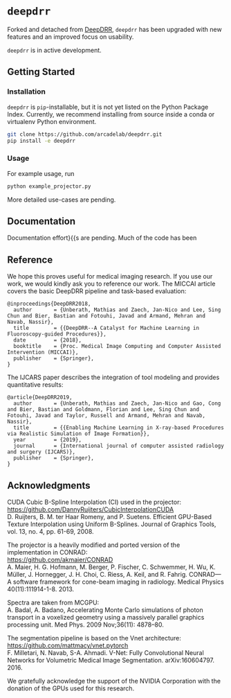 # `deepdrr`

Forked and detached from [DeepDRR](https://github.com/mathiasunberath/DeepDRR), `deepdrr` has been upgraded with new features and an improved focus on usability.

`deepdrr` is in active development.

## Getting Started
### Installation

`deepdrr` is `pip`-installable, but it is not yet listed on the Python Package Index. Currently, we recommend installing from source inside a conda or virtualenv Python environment.

```bash
git clone https://github.com/arcadelab/deepdrr.git
pip install -e deepdrr
```

### Usage

For example usage, run
```bash
python example_projector.py
```

More detailed use-cases are pending.

## Documentation

Documentation effort}{{s are pending. Much of the code has been 


## Reference

We hope this proves useful for medical imaging research. If you use our work, we would kindly ask you to reference our work. 
The MICCAI article covers the basic DeepDRR pipeline and task-based evaluation:
```
@inproceedings{DeepDRR2018,
  author       = {Unberath, Mathias and Zaech, Jan-Nico and Lee, Sing Chun and Bier, Bastian and Fotouhi, Javad and Armand, Mehran and Navab, Nassir},
  title        = {{DeepDRR--A Catalyst for Machine Learning in Fluoroscopy-guided Procedures}},
  date         = {2018},
  booktitle    = {Proc. Medical Image Computing and Computer Assisted Intervention (MICCAI)},
  publisher    = {Springer},
}
```
The IJCARS paper describes the integration of tool modeling and provides quantitative results:
```
@article{DeepDRR2019,
  author       = {Unberath, Mathias and Zaech, Jan-Nico and Gao, Cong and Bier, Bastian and Goldmann, Florian and Lee, Sing Chun and Fotouhi, Javad and Taylor, Russell and Armand, Mehran and Navab, Nassir},
  title        = {{Enabling Machine Learning in X-ray-based Procedures via Realistic Simulation of Image Formation}},
  year         = {2019},
  journal      = {International journal of computer assisted radiology and surgery (IJCARS)},
  publisher    = {Springer},
}
```

## Acknowledgments
CUDA Cubic B-Spline Interpolation (CI) used in the projector:  
https://github.com/DannyRuijters/CubicInterpolationCUDA  
D. Ruijters, B. M. ter Haar Romeny, and P. Suetens. Efficient GPU-Based Texture Interpolation using Uniform B-Splines. Journal of Graphics Tools, vol. 13, no. 4, pp. 61-69, 2008.  

The projector is a heavily modified and ported version of the implementation in CONRAD:  
https://github.com/akmaier/CONRAD  
A. Maier, H. G. Hofmann, M. Berger, P. Fischer, C. Schwemmer, H. Wu, K. Müller, J. Hornegger, J. H. Choi, C. Riess, A. Keil, and R. Fahrig. CONRAD—A software framework for cone-beam imaging in radiology. Medical Physics 40(11):111914-1-8. 2013.  

Spectra are taken from MCGPU:  
A. Badal, A. Badano, Accelerating Monte Carlo simulations of photon transport in a voxelized geometry using a massively parallel graphics processing unit. Med Phys. 2009 Nov;36(11): 4878–80.  

The segmentation pipeline is based on the Vnet architecture:  
https://github.com/mattmacy/vnet.pytorch  
F. Milletari, N. Navab, S-A. Ahmadi. V-Net: Fully Convolutional Neural Networks for Volumetric Medical Image Segmentation. arXiv:160604797. 2016.

We gratefully acknowledge the support of the NVIDIA Corporation with the donation of the GPUs used for this research.
